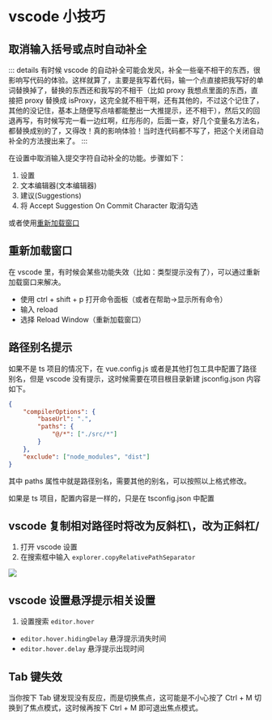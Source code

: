 # vscode 小技巧

## 取消输入括号或点时自动补全

::: details 
有时候 vscode 的自动补全可能会发风，补全一些毫不相干的东西，很影响写代码的体验。这样就算了，主要是我写着代码，输一个点直接把我写好的单词替换掉了，替换的东西还和我写的不相干（比如 proxy 我想点里面的东西，直接把 proxy 替换成 isProxy，这完全就不相干啊，还有其他的，不过这个记住了，其他的没记住，基本上随便写点啥都能整出一大推提示，还不相干），然后又的回退再写，有时候写完一看一边红啊，红彤彤的，后面一查，好几个变量名方法名，都替换成别的了，又得改！真的影响体验！当时连代码都不写了，把这个关闭自动补全的方法搜出来了。
:::

在设置中取消输入提交字符自动补全的功能。步骤如下：

1. 设置
2. 文本编辑器(文本编辑器)
3. 建议(Suggestions)
4. 将 Accept Suggestion On Commit Character 取消勾选

或者使用[重新加载窗口](#重新加载窗口)

## 重新加载窗口

在 vscode 里，有时候会某些功能失效（比如：类型提示没有了），可以通过重新加载窗口来解决。

-   使用 ctrl + shift + p 打开命令面板（或者在帮助->显示所有命令）
-   输入 reload
-   选择 Reload Window（重新加载窗口）

## 路径别名提示

如果不是 ts 项目的情况下，在 vue.config.js 或者是其他打包工具中配置了路径别名，但是 vscode 没有提示，这时候需要在项目根目录新建 jsconfig.json 内容如下。

```json
{
	"compilerOptions": {
		"baseUrl": ".",
		"paths": {
			"@/*": ["./src/*"]
		}
	},
	"exclude": ["node_modules", "dist"]
}
```

其中 paths 属性中就是路径别名，需要其他的别名，可以按照以上格式修改。

如果是 ts 项目，配置内容是一样的，只是在 tsconfig.json 中配置

## vscode 复制相对路径时将改为反斜杠\，改为正斜杠/

1. 打开 vscode 设置
2. 在搜索框中输入 `explorer.copyRelativePathSeparator`

![](/images/other/tips/vscode/copyRelativePathSeparator.png)

## vscode 设置悬浮提示相关设置

1. 设置搜索 `editor.hover`

- `editor.hover.hidingDelay` 悬浮提示消失时间
- `editor.hover.delay` 悬浮提示出现时间

## Tab 键失效

当你按下 Tab 键发现没有反应，而是切换焦点，这可能是不小心按了 Ctrl + M 切换到了焦点模式，这时候再按下 Ctrl + M 即可退出焦点模式。